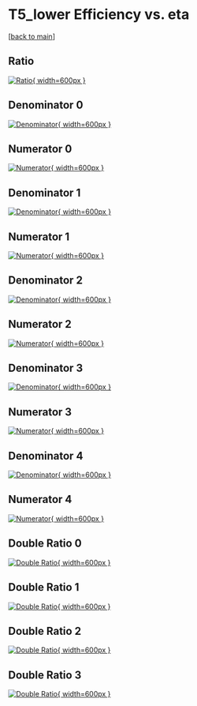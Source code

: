 # T5_lower Efficiency vs. eta

[[back to main](./)]



## Ratio

[![Ratio](../mtv/var/T5_lower_loweta_0_1_eff_eta.png){ width=600px }](../mtv/var/T5_lower_loweta_0_1_eff_eta.pdf)

## Denominator 0

[![Denominator](../mtv/den/T5_lower_loweta_0_1_eff_eta_den0.png){ width=600px }](../mtv/den/T5_lower_loweta_0_1_eff_eta_den0.pdf)

## Numerator 0

[![Numerator](../mtv/num/T5_lower_loweta_0_1_eff_eta_num0.png){ width=600px }](../mtv/num/T5_lower_loweta_0_1_eff_eta_num0.pdf)

## Denominator 1

[![Denominator](../mtv/den/T5_lower_loweta_0_1_eff_eta_den1.png){ width=600px }](../mtv/den/T5_lower_loweta_0_1_eff_eta_den1.pdf)

## Numerator 1

[![Numerator](../mtv/num/T5_lower_loweta_0_1_eff_eta_num1.png){ width=600px }](../mtv/num/T5_lower_loweta_0_1_eff_eta_num1.pdf)

## Denominator 2

[![Denominator](../mtv/den/T5_lower_loweta_0_1_eff_eta_den2.png){ width=600px }](../mtv/den/T5_lower_loweta_0_1_eff_eta_den2.pdf)

## Numerator 2

[![Numerator](../mtv/num/T5_lower_loweta_0_1_eff_eta_num2.png){ width=600px }](../mtv/num/T5_lower_loweta_0_1_eff_eta_num2.pdf)

## Denominator 3

[![Denominator](../mtv/den/T5_lower_loweta_0_1_eff_eta_den3.png){ width=600px }](../mtv/den/T5_lower_loweta_0_1_eff_eta_den3.pdf)

## Numerator 3

[![Numerator](../mtv/num/T5_lower_loweta_0_1_eff_eta_num3.png){ width=600px }](../mtv/num/T5_lower_loweta_0_1_eff_eta_num3.pdf)

## Denominator 4

[![Denominator](../mtv/den/T5_lower_loweta_0_1_eff_eta_den4.png){ width=600px }](../mtv/den/T5_lower_loweta_0_1_eff_eta_den4.pdf)

## Numerator 4

[![Numerator](../mtv/num/T5_lower_loweta_0_1_eff_eta_num4.png){ width=600px }](../mtv/num/T5_lower_loweta_0_1_eff_eta_num4.pdf)

## Double Ratio 0

[![Double Ratio](../mtv/ratio/T5_lower_loweta_0_1_eff_eta_ratio0.png){ width=600px }](../mtv/ratio/T5_lower_loweta_0_1_eff_eta_ratio0.pdf)

## Double Ratio 1

[![Double Ratio](../mtv/ratio/T5_lower_loweta_0_1_eff_eta_ratio1.png){ width=600px }](../mtv/ratio/T5_lower_loweta_0_1_eff_eta_ratio1.pdf)

## Double Ratio 2

[![Double Ratio](../mtv/ratio/T5_lower_loweta_0_1_eff_eta_ratio2.png){ width=600px }](../mtv/ratio/T5_lower_loweta_0_1_eff_eta_ratio2.pdf)

## Double Ratio 3

[![Double Ratio](../mtv/ratio/T5_lower_loweta_0_1_eff_eta_ratio3.png){ width=600px }](../mtv/ratio/T5_lower_loweta_0_1_eff_eta_ratio3.pdf)

